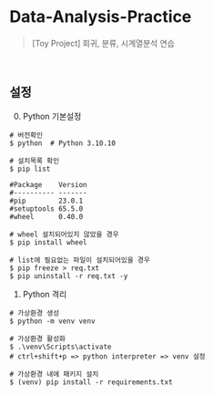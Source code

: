 # Data-Analysis-Practice
> [Toy Project] 회귀, 분류, 시계열분석 연습

<br>

## 설정

0. Python 기본설정
```shell
# 버전확인
$ python  # Python 3.10.10

# 설치목록 확인
$ pip list

#Package    Version
#---------- -------
#pip        23.0.1
#setuptools 65.5.0
#wheel      0.40.0

# wheel 설치되어있지 않았을 경우
$ pip install wheel

# list에 필요없는 파일이 설치되어있을 경우
$ pip freeze > req.txt
$ pip uninstall -r req.txt -y

```

1. Python 격리
```shell
# 가상환경 생성
$ python -m venv venv

# 가상환경 활성화
$ .\venv\Scripts\activate
# ctrl+shift+p => python interpreter => venv 설정

# 가상환경 내에 패키지 설치
$ (venv) pip install -r requirements.txt
```